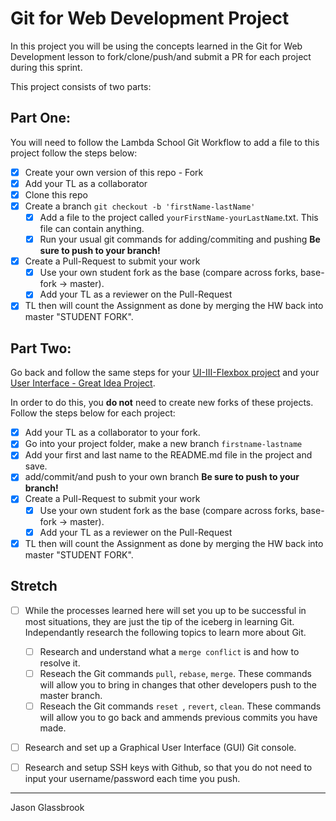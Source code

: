 # Git for Web Development Project
In this project you will be using the concepts learned in the Git for Web Development lesson to fork/clone/push/and submit a PR for each project during this sprint.

This project consists of two parts:

## Part One:
You will need to follow the Lambda School Git Workflow to add a file to this project follow the steps below:

- [x] Create your own version of this repo - Fork
- [x] Add your TL as a collaborator
- [x] Clone this repo
- [x] Create a branch `git checkout -b 'firstName-lastName'`
  - [x] Add a file to the project called `yourFirstName-yourLastName`.txt. This file can contain anything.
  - [x] Run your usual git commands for adding/commiting and pushing **Be sure to push to your branch!**
- [x] Create a Pull-Request to submit your work
  - [x] Use your own student fork as the base (compare across forks, base-fork -> master).
  - [x] Add your TL as a reviewer on the Pull-Request
- [x] TL then will count the Assignment as done by merging the HW back into master "STUDENT FORK".

## Part Two:
Go back and follow the same steps for your [UI-III-Flexbox project](https://github.com/LambdaSchool/UI-III-Flexbox) and your [User Interface - Great Idea Project](https://github.com/LambdaSchool/User-Interface).

In order to do this, you **do not** need to create new forks of these projects. Follow the steps below for each project:

- [x] Add your TL as a collaborator to your fork. 
- [x] Go into your project folder, make a new branch `firstname-lastname`
- [x] Add your first and last name to the README.md file in the project and save.
- [x] add/commit/and push to your own branch  **Be sure to push to your branch!**
- [x] Create a Pull-Request to submit your work
  - [x] Use your own student fork as the base (compare across forks, base-fork -> master).
  - [x] Add your TL as a reviewer on the Pull-Request
- [x] TL then will count the Assignment as done by merging the HW back into master "STUDENT FORK".

## Stretch
- [ ] While the processes learned here will set you up to be successful in most situations, they are just the tip of the iceberg in learning Git. Independantly research the following topics to learn more about Git.
  - [ ] Research and understand what a `merge conflict` is and how to resolve it.
  - [ ] Reseach the Git commands `pull`, `rebase`, `merge`. These commands will allow you to bring in changes that other developers push to the master branch.
  - [ ] Reseach the Git commands `reset `, `revert`, `clean`. These commands will allow you to go back and ammends previous commits you have made.

- [ ] Research and set up a Graphical User Interface (GUI) Git console. 

- [ ] Research and setup SSH keys with Github, so that you do not need to input your username/password each time you push. 

--------------------
Jason Glassbrook